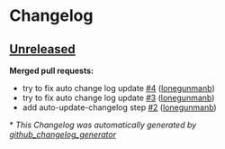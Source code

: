 # Changelog

## [Unreleased](https://github.com/lonegunmanb/terraform-azurerm-vnet/tree/HEAD)

**Merged pull requests:**

- try to fix auto change log update [\#4](https://github.com/lonegunmanb/terraform-azurerm-vnet/pull/4) ([lonegunmanb](https://github.com/lonegunmanb))
- try to fix auto change log update [\#3](https://github.com/lonegunmanb/terraform-azurerm-vnet/pull/3) ([lonegunmanb](https://github.com/lonegunmanb))
- add auto-update-changelog step [\#2](https://github.com/lonegunmanb/terraform-azurerm-vnet/pull/2) ([lonegunmanb](https://github.com/lonegunmanb))



\* *This Changelog was automatically generated by [github_changelog_generator](https://github.com/github-changelog-generator/github-changelog-generator)*
